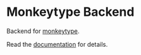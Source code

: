 # Monkeytype Backend

Backend for [monkeytype](https://monkeytype.com/).

Read the [documentation](https://github.com/monkeytypegame/monkeytype/blob/master/SELF_HOSTING.md) for details.
